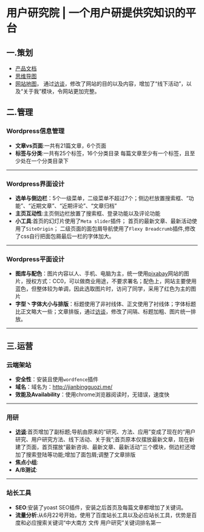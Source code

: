 # 用户研究院 | 一个用户研提供究知识的平台
## 一.策划
* [产品文档]("/产品文档.md")
* [思维导图](http://naotu.baidu.com/file/db1107b2141c49d2404e68a67d962a9d)
* [网站地图](http://naotu.baidu.com/file/fba2698450d7277e405e3e33be55f3cf)， 
通过[访谈](https://github.com/KOUJII/website/blob/master/%E8%AE%BF%E8%B0%88.md)，修改了网站的目的以及内容，增加了“线下活动”，以及“关于我”模块，令网站更加完整。

## 二.管理
### Wordpress信息管理 
* **文章vs页面**:一共有21篇文章，6个页面
* **标签与分类**:一共有25个标签，16个分类目录
每篇文章至少有一个标签，且至少处在一个分类目录下
***

### Wordpress界面设计
* **选单与侧边栏**：5个一级菜单，二级菜单不超过7个；侧边栏放置搜索框、“功能”、“近期文章”、“近期评论”、“文章归档”
* **主页互动性**:主页侧边栏放置了搜索框、登录功能以及评论功能
* **小工具**:首页的幻灯片使用了`Meta slider`插件；
首页的最新文章、最新活动使用了`SiteOrigin`；
   二级页面的面包屑导航使用了`Flexy Breadcrumb`插件,修改了css自行把面包屑最后一栏的字体加大。
***
### Wordpress平面设计
* **图库与配色**：图片内容以人、手机、电脑为主，统一使用[pixabay](https://pixabay.com/)网站的图片，授权方式：CC0，可以做商业用途，不要求署名；配色上，网站主要使用蓝色，但整体较为单调，因此选取图片时，访问了同学，采用了红色为主的图片
* **字型丶字体大小与排版**：标题使用了非衬线体、正文使用了衬线体；字体标题比正文略大一些；文章排版，通过[访谈]("/访谈稿.md")，修改了间隔、标题加粗、图片统一排放。
***
## 三.运营
### 云端架站
* **安全性**：安装且使用`wordfence`插件
* **域名**：域名为：http://jianbingguozi.me/
* **效能及Availability**：使用chrome浏览器阅读时，无错误，速度快
***
### 用研 
* **[访谈](https://github.com/KOUJII/website/blob/master/%E8%AE%BF%E8%B0%88.md)**:首页增加了副标题;导航由原来的“研究、方法、应用”变成了现在的“用户研究、用户研究方法、线下活动、关于我”;首页原本仅摆放最新文章，现在新建了页面，首页摆放“最新咨询、最新文章、最新活动”三个模块，侧边栏还增加了搜索登陆等功能;增加了面包屑;调整了文章排版
* **焦点小组**:
* **A/B测试**:
***
### 站长工具
* **SEO**:安装了yoast SEO插件，安装之后首页及每篇文章都增加了关键词。
* **流量分析**:从6月22号开始，使用了百度站长工具以及必应站长工具，优势是百度和必应搜索关键词“中大南方 文传 用户研究”关键词排名第一


